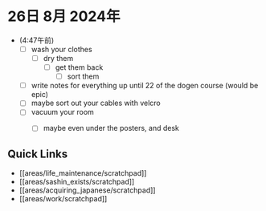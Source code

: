 # 26日 8月 2024年
- (4:47午前) 
  - [ ] wash your clothes
    - [ ] dry them
      - [ ] get them back
        - [ ] sort them
  - [ ] write notes for everything up until 22 of the dogen course (would be epic)
  - [ ] maybe sort out your cables with velcro
  - [ ] vacuum your room
    - [ ] maybe even under the posters, and desk
 



## Quick Links
- [[areas/life_maintenance/scratchpad]]
- [[areas/sashin_exists/scratchpad]]
- [[areas/acquiring_japanese/scratchpad]]
- [[areas/work/scratchpad]]
